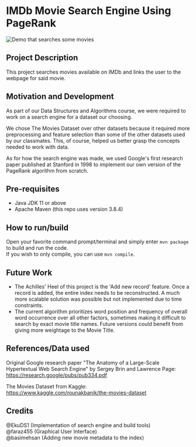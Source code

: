 # IMDb Movie Search Engine Using PageRank

![Demo that searches some movies](assets/demo.gif)

## Project Description

This project searches movies available on IMDb and links the user to the webpage for said movie.

## Motivation and Development

As part of our Data Structures and Algorithms course, we were required to work on a search engine for a dataset our choosing.  

We chose The Movies Dataset over other datasets because it required more preprocessing and feature selection than some of the other datasets used by our classmates. This, of course, helped us better grasp the concepts needed to work with data.  

As for how the search engine was made, we used Google's first research paper published at Stanford in 1998 to implement our own
version of the PageRank algorithm from scratch.

## Pre-requisites

- Java JDK 11 or above
- Apache Maven (this repo uses version 3.8.4)

## How to run/build

Open your favorite command prompt/terminal and simply enter `mvn package` to build and run the code.  
If you wish to only compile, you can use `mvn compile`.

## Future Work

- The Achilles' Heel of this project is the 'Add new record' feature. Once a record is added, the entire index needs to be reconstructed. A much more scalable solution was possible but not implemented due to time constraints.
- The current algorithm prioritizes word position and frequency of overall word occurrence over all other factors, sometimes making it difficult to search by exact movie title names. Future versions could benefit from giving more weightage to the Movie Title.

## References/Data used

Original Google research paper "The Anatomy of a Large-Scale Hypertextual Web Search Engine" by Sergey Brin and Lawrence Page:  
<https://research.google/pubs/pub334.pdf>

The Movies Dataset from Kaggle:  
<https://www.kaggle.com/rounakbanik/the-movies-dataset>

## Credits

@EkuDS1 (Implementation of search engine and build tools)  
@faraz455 (Graphical User Interface)  
@basimehsan (Adding new movie metadata to the index)
